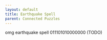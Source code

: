 ```yaml
---
layout: default
title: Earthquake Spell
parent: Connected Puzzles
---
```


omg earthquake spell 011101010000000 (TODO)